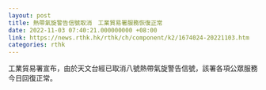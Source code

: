 ```yaml
---
layout: post
title: 熱帶氣旋警告信號取消　工業貿易署服務恢復正常
date: 2022-11-03 07:40:21.000000000 +08:00
link: https://news.rthk.hk/rthk/ch/component/k2/1674024-20221103.htm
categories: rthk
---
```


工業貿易署宣布，由於天文台經已取消八號熱帶氣旋警告信號，該署各項公眾服務今日回復正常。
